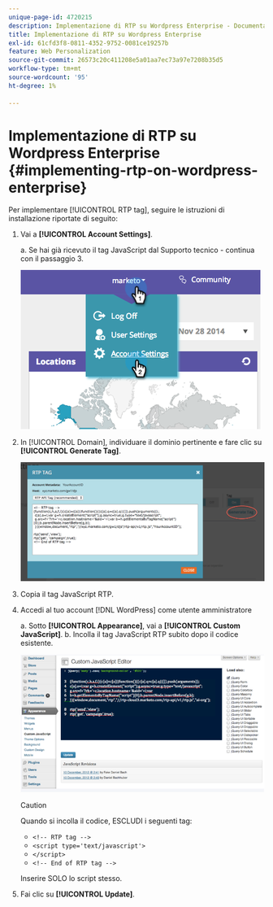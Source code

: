 ```yaml
---
unique-page-id: 4720215
description: Implementazione di RTP su Wordpress Enterprise - Documentazione di Marketo - Documentazione del prodotto
title: Implementazione di RTP su Wordpress Enterprise
exl-id: 61cfd3f8-0811-4352-9752-0081ce19257b
feature: Web Personalization
source-git-commit: 26573c20c411208e5a01aa7ec73a97e7208b35d5
workflow-type: tm+mt
source-wordcount: '95'
ht-degree: 1%

---
```


# Implementazione di RTP su Wordpress Enterprise {#implementing-rtp-on-wordpress-enterprise}

Per implementare [!UICONTROL RTP tag], seguire le istruzioni di installazione riportate di seguito:

1. Vai a **[!UICONTROL Account Settings]**.

   a. Se hai già ricevuto il tag JavaScript dal Supporto tecnico - continua con il passaggio 3.

   ![](assets/image2014-11-30-15-3a19-3a21-3.png)

1. In [!UICONTROL Domain], individuare il dominio pertinente e fare clic su **[!UICONTROL Generate Tag]**.

   ![](assets/image2014-11-30-15-3a20-3a17-3.png)

1. Copia il tag JavaScript RTP.

1. Accedi al tuo account [!DNL WordPress] come utente amministratore

   a. Sotto **[!UICONTROL Appearance]**, vai a **[!UICONTROL Custom JavaScript]**.
b. Incolla il tag JavaScript RTP subito dopo il codice esistente.

   ![](assets/image2014-12-3-17-3a51-3a46.png)

   >[!CAUTION]
   >
   >Quando si incolla il codice, ESCLUDI i seguenti tag:
   >
   >* `<!-- RTP tag -->`
   >* `<script type='text/javascript'>`
   >* `</script>`
   >* `<!-- End of RTP tag -->`
   >
   >Inserire SOLO lo script stesso.

1. Fai clic su **[!UICONTROL Update]**.
